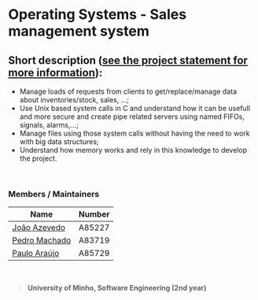 # Operating Systems - Sales management system

## Short description ([see the project statement for more information](https://github.com/devzizu/Operating-Systems/blob/master/statement/Enunciado_2018_2019.pdf)):

* Manage loads of requests from clients to get/replace/manage data about inventories/stock, sales, ...;
* Use Unix based system calls in C and understand how it can be usefull and more secure and create pipe related servers using named FIFOs, signals, alarms,...;
* Manage files using those system calls without having the need to work with big data structures;
* Understand how memory works and rely in this knowledge to develop the project.

<br>

### Members / Maintainers


|      Name     | Number |
|---------------|--------|
| [João Azevedo](https://github.com/devzizu)   | A85227 |
| [Pedro Machado](https://github.com/PedroFCM) | A83719 |
| [Paulo Araújo](https://github.com/paulob122) | A85729 |

<br>

>**University of Minho, Software Engineering (2nd year)**
